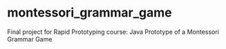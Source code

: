 # montessori_grammar_game
Final project for Rapid Prototyping course: Java Prototype of a Montessori Grammar Game
